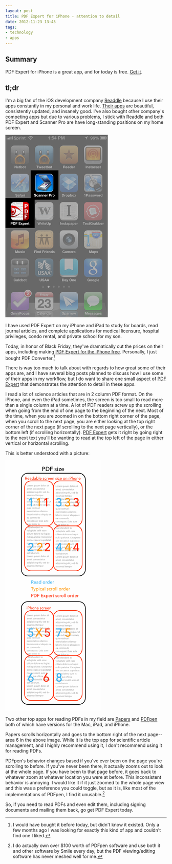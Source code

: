 ```yaml
---
layout: post
title: PDF Expert for iPhone - attention to detail
date: 2012-11-23 13:45  
tags:
- technology
- apps
---
```


## Summary

PDF Expert for iPhone is a great app, and for today is free. [Get it][apple].

## tl;dr

I'm a big fan of the iOS development company [Readdle][readdle] because I use their apps constantly in my personal and work life. [Their apps][readdle] are beautiful, consistently updated, and insanely good. I've also bought other company's competing apps but due to various problems, I stick with Readdle and both PDF Expert and Scanner Pro are have long-standing positions on my home screen.

<img src="/images/PDFExpertForiPhone.png" alt="" height="568" width="320">

I have used PDF Expert on my iPhone and iPad to study for boards, read journal articles, and complete applications for medical licensure, hospital privileges, condo rental, and private school for my son.

Today, in honor of Black Friday, they've dramatically cut the prices on their apps, including making [PDF Expert for the iPhone free][apple]. Personally, I just bought PDF Converter.[^121123135732]

There is way too much to talk about with regards to how great some of their apps are, and I have several blog posts planned to discuss how I use some of their apps in my workflow, but I do want to share one small aspect of [PDF Expert][apple] that demonstrates the attention to detail in these apps.

I read a lot of science articles that are in 2 column PDF format. On the iPhone, and even the iPad sometimes, the screen is too small to read more than a single column at a time. A lot of PDF readers screw up the scrolling when going from the end of one page to the beginning of the next. Most of the time, when you are zoomed in on the bottom right corner of the page, when you scroll to the next page, you are either looking at the top right corner of the next page (if scrolling to the next page vertically), or the bottom left (if scrolling horizontally). [PDF Expert][apple] gets it right by going right to the next text you'll be wanting to read at the top left of the page in either vertical or horizontal scrolling. 

This is better understood with a picture:

[![](/images/PDF_expert_screen_scroll.gif)](/images/PDF%20expert%20screen%20scroll.gif)

Two other top apps for reading PDFs in my field are [Papers][mekentosj] and [PDFpen][smilesoftware] both of which have versions for the Mac, iPad, and iPhone. 

Papers scrolls horizontally and goes to the bottom right of the next page--area 6 in the above image. While it is the top app for scientific article management, and I highly recommend using it, I don't recommend using it for reading PDFs. 

PDFpen's behavior changes based if you've ever been on the page you're scrolling to before. If you've never been there, it actually zooms out to look at the whole page. If you have been to that page before, it goes back to whatever zoom at whatever location you were at before. This inconsistent behavior is annoying. I would like it if it just zoomed to the whole page view and this was a preference you could toggle, but as it is, like most of the implementations of PDFpen, I find it unusable.[^121123141713]

So, if you need to read PDFs and even edit them, including signing documents and mailing them back, go get PDF Expert today.

[apple]: https://itunes.apple.com/app/pdf-expert-professional-pdf/id323133888?mt=8
[mekentosj]: http://www.mekentosj.com/papers/
[readdle]: http://readdle.com/products/
[smilesoftware]: http://smilesoftware.com/PDFpen/iPhone/index.html

[^121123135732]: I would have bought it before today, but didn't know it existed. Only a few months ago I was looking for exactly this kind of app and couldn't find one I liked.

[^121123141713]: I do actually own over $100 worth of PDFpen software and use both it and other software by Smile every day, but the PDF viewing/editing software has never meshed well for me.